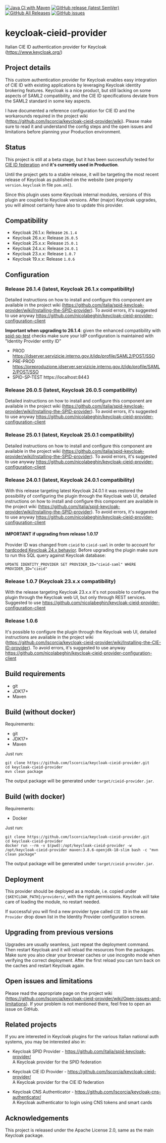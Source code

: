[![Java CI with Maven](https://github.com/lscorcia/keycloak-cieid-provider/actions/workflows/maven.yml/badge.svg)](https://github.com/lscorcia/keycloak-cieid-provider/actions/workflows/maven.yml)
[![GitHub release (latest SemVer)](https://img.shields.io/github/v/release/lscorcia/keycloak-cieid-provider?sort=semver)](https://img.shields.io/github/v/release/lscorcia/keycloak-cieid-provider?sort=semver) 
[![GitHub All Releases](https://img.shields.io/github/downloads/lscorcia/keycloak-cieid-provider/total)](https://img.shields.io/github/downloads/lscorcia/keycloak-cieid-provider/total)
[![GitHub issues](https://img.shields.io/github/issues/lscorcia/keycloak-cieid-provider)](https://github.com/lscorcia/keycloak-cieid-provider/issues)

# keycloak-cieid-provider
Italian CIE ID authentication provider for Keycloak (https://www.keycloak.org/)

## Project details
This custom authentication provider for Keycloak enables easy integration of CIE ID 
with existing applications by leveraging Keycloak identity brokering features.
Keycloak is a nice product, but still lacking on some aspects of SAML2 compatibility,
and the CIE ID specifications deviate from the SAML2 standard in some key aspects.

I have documented a reference configuration for CIE ID and the workarounds required 
in the project wiki (https://github.com/lscorcia/keycloak-cieid-provider/wiki). Please make 
sure to read it and understand the config steps and the open issues and
limitations before planning your Production environment.

## Status
This project is still at a beta stage, but it has been successfully tested for [CIE ID federation](https://docs.italia.it/italia/cie/cie-manuale-operativo-docs/it/master/onboarding.html) and **it's currently used in Production**.

Until the project gets to a stable release, it will be targeting the most recent release 
of Keycloak as published on the website (see property `version.keycloak` in file `pom.xml`).

Since this plugin uses some Keycloak internal modules, versions of this plugin
are coupled to Keycloak versions. After (major) Keycloak upgrades, you will almost
certainly have also to update this provider.  

## Compatibility
* Keycloak 26.1.x: Release `26.1.4`
* Keycloak 26.x.x: Release `26.0.5`
* Keycloak 25.x.x: Release `25.0.1`
* Keycloak 24.x.x: Release `24.0.1`
* Keycloak 23.x.x: Release `1.0.7`
* Keycloak 19.x.x: Release `1.0.6`

## Configuration
### Release 26.1.4 (latest, Keycloak 26.1.x compatibility)
Detailed instructions on how to install and configure this component are 
available in the project wiki (https://github.com/italia/spid-keycloak-provider/wiki/Installing-the-SPID-provider).
To avoid errors, it's suggested to use anyway https://github.com/nicolabeghin/keycloak-cieid-provider-configuration-client

**Important when upgrading to 26.1.4**: given the enhanced compatibility with [spid-sp-test](https://github.com/italia/spid-sp-test/) checks make sure your IdP configuration is maintained with "Identity Provider entity ID"
* PROD https://idserver.servizicie.interno.gov.it/idp/profile/SAML2/POST/SSO
* PRE-PROD https://preproduzione.idserver.servizicie.interno.gov.it/idp/profile/SAML2/POST/SSO
* SPID-SP-TEST https://localhost:8443

### Release 26.0.5 (latest, Keycloak 26.0.5 compatibility)
Detailed instructions on how to install and configure this component are 
available in the project wiki (https://github.com/italia/spid-keycloak-provider/wiki/Installing-the-SPID-provider).
To avoid errors, it's suggested to use anyway https://github.com/nicolabeghin/keycloak-cieid-provider-configuration-client

### Release 25.0.1 (latest, Keycloak 25.0.1 compatibility)
Detailed instructions on how to install and configure this component are 
available in the project wiki (https://github.com/italia/spid-keycloak-provider/wiki/Installing-the-SPID-provider).
To avoid errors, it's suggested to use anyway https://github.com/nicolabeghin/keycloak-cieid-provider-configuration-client

### Release 24.0.1 (latest, Keycloak 24.0.1 compatibility)
With this release targeting latest Keycloak 24.0.1 it was restored the possibility of configuring the plugin through 
the Keycloak web UI, detailed instructions on how to install and configure this component are 
available in the project wiki (https://github.com/italia/spid-keycloak-provider/wiki/Installing-the-SPID-provider).
To avoid errors, it's suggested to use anyway https://github.com/nicolabeghin/keycloak-cieid-provider-configuration-client
#### IMPORTANT if upgrading from release 1.0.17
Provider ID was changed from `cieid` to `cieid-saml` in order to account for [hardcoded Keycloak 24.x behavior](https://github.com/keycloak/keycloak/blob/a228b6c7c9ec7a54ee91bb547b42cc4097ae38e2/js/apps/admin-ui/src/identity-providers/add/DetailSettings.tsx#L396). Before upgrading the plugin make sure to run this SQL query against Keycloak database:

    UPDATE IDENTITY_PROVIDER SET PROVIDER_ID="cieid-saml" WHERE PROVIDER_ID="cieid"

### Release 1.0.7 (Keycloak 23.x.x compatibility)
With the release targeting Keycloak 23.x.x it's not possible to configure the plugin through the Keycloak web UI, 
but only through REST services. Suggested to use https://github.com/nicolabeghin/keycloak-cieid-provider-configuration-client

### Release 1.0.6
It's possible to configure the plugin through the Keycloak web UI, detailed instructions are
available in the project wiki (https://github.com/lscorcia/keycloak-cieid-provider/wiki/Installing-the-CIE-ID-provider).
To avoid errors, it's suggested to use anyway https://github.com/nicolabeghin/keycloak-cieid-provider-configuration-client

## Build requirements
* git
* JDK17+
* Maven

## Build (without docker)
Requirements:
* git
* JDK17+
* Maven

Just run:
```
git clone https://github.com/lscorcia/keycloak-cieid-provider.git
cd keycloak-cieid-provider
mvn clean package
```
The output package will be generated under `target/cieid-provider.jar`.

## Build (with docker)
Requirements:
* Docker

Just run:
```
git clone https://github.com/lscorcia/keycloak-cieid-provider.git
cd keycloak-cieid-provider
docker run --rm -v $(pwd):/opt/keycloak-cieid-provider -w /opt/keycloak-cieid-provider maven:3.8.6-openjdk-18-slim bash -c "mvn clean package"
```
The output package will be generated under `target/cieid-provider.jar`.

## Deployment
This provider should be deployed as a module, i.e. copied under
`{$KEYCLOAK_PATH}/providers/`, with the right permissions.
Keycloak will take care of loading the module, no restart needed.  

If successful you will find a new provider type called `CIE ID` in the
`Add Provider` drop down list in the Identity Provider configuration screen.

## Upgrading from previous versions
Upgrades are usually seamless, just repeat the deployment command.  
Then restart Keycloak and it will reload the resources from the packages. Make sure you also clear 
your browser caches or use incognito mode when verifying the correct deployment.
After the first reload you can turn back on the caches and restart Keycloak again.

## Open issues and limitations
Please read the appropriate page on the project wiki 
(https://github.com/lscorcia/keycloak-cieid-provider/wiki/Open-issues-and-limitations). 
If your problem is not mentioned there, feel free to open an issue on GitHub.

## Related projects
If you are interested in Keycloak plugins for the various Italian national auth
systems, you may be interested also in:

* Keycloak SPID Provider - https://github.com/italia/spid-keycloak-provider/  
A Keycloak provider for the SPID federation

* Keycloak CIE ID Provider - https://github.com/lscorcia/keycloak-cieid-provider/  
A Keycloak provider for the CIE ID federation

* Keycloak CNS Authenticator - https://github.com/lscorcia/keycloak-cns-authenticator/  
A Keycloak authenticator to login using CNS tokens and smart cards

## Acknowledgements
This project is released under the Apache License 2.0, same as the main Keycloak
package.
